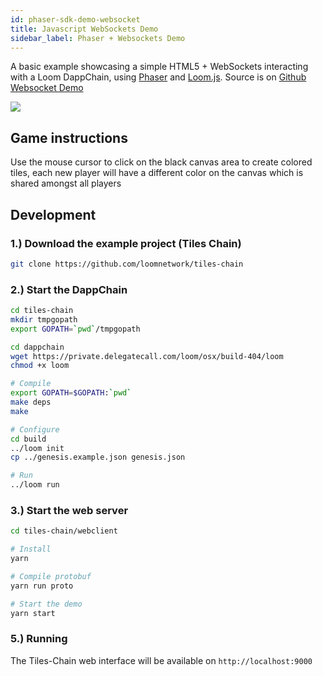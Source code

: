```yaml
---
id: phaser-sdk-demo-websocket
title: Javascript WebSockets Demo
sidebar_label: Phaser + Websockets Demo
---
```

A basic example showcasing a simple HTML5 + WebSockets interacting with a Loom DappChain, using [Phaser](http://phaser.io) and [Loom.js](https://github.com/loomnetwork/loom-js). Source is on [Github Websocket Demo](https://github.com/loomnetwork/tiles-chain)

![](https://camo.githubusercontent.com/9d49b0ce78d692e69d1dd571bc8d1aafe5b806a8/68747470733a2f2f647a776f6e73656d72697368372e636c6f756466726f6e742e6e65742f6974656d732f315232363044327030713370304d33693232304a2f53637265656e2532305265636f7264696e67253230323031382d30352d3232253230617425323031302e3233253230414d2e6769663f763d3961353539316139)

## Game instructions

Use the mouse cursor to click on the black canvas area to create colored tiles, each new player will have a different color on the canvas which is shared amongst all players

## Development

### 1.) Download the example project (Tiles Chain)

```bash
git clone https://github.com/loomnetwork/tiles-chain
```

### 2.) Start the DappChain

```bash
cd tiles-chain
mkdir tmpgopath
export GOPATH=`pwd`/tmpgopath

cd dappchain
wget https://private.delegatecall.com/loom/osx/build-404/loom
chmod +x loom

# Compile
export GOPATH=$GOPATH:`pwd`
make deps
make

# Configure
cd build
../loom init
cp ../genesis.example.json genesis.json

# Run
../loom run
```

### 3.) Start the web server

```bash
cd tiles-chain/webclient

# Install
yarn

# Compile protobuf
yarn run proto

# Start the demo
yarn start

```

### 5.) Running

The Tiles-Chain web interface will be available on `http://localhost:9000`